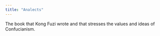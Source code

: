 ```yaml
---
title: "Analects"
---
```

The book that Kong Fuzi wrote and that stresses the values and ideas of Confucianism.

